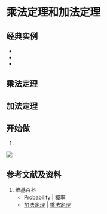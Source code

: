 # 乘法定理和加法定理

## 经典实例
- 
- 
- 

## 乘法定理

## 加法定理

## 开始做

1.

![](/images/概率/概率论公理/乘法定理和加法定理/1a1.jpg)

## 参考文献及资料

1. 维基百科
	- [Probability](https://en.wikipedia.org/wiki/Probability) | [概率](https://zh.wikipedia.org/wiki/概率) 
	- [加法定理](https://baike.baidu.com/item/加法定理/3699195) | [乘法定理](https://baike.baidu.com/item/乘法定理/4475518) 
